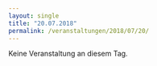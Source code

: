 ```yaml
---
layout: single
title: "20.07.2018"
permalink: /veranstaltungen/2018/07/20/
---
```


Keine Veranstaltung an diesem Tag.
